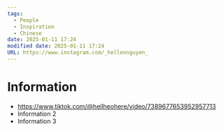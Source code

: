 ```yaml
---
tags:
  - People
  - Inspiration
  - Chinese
date: 2025-01-11 17:24
modified date: 2025-01-11 17:24
URL: https://www.instagram.com/_hellennguyen_
---
```


# Information

- https://www.tiktok.com/@hellheohere/video/7389677653952957713
- Information 2
- Information 3